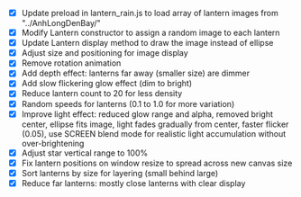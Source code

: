 - [x] Update preload in lantern_rain.js to load array of lantern images from "../AnhLongDenBay/"
- [x] Modify Lantern constructor to assign a random image to each lantern
- [x] Update Lantern display method to draw the image instead of ellipse
- [x] Adjust size and positioning for image display
- [x] Remove rotation animation
- [x] Add depth effect: lanterns far away (smaller size) are dimmer
- [x] Add slow flickering glow effect (dim to bright)
- [x] Reduce lantern count to 20 for less density
- [x] Random speeds for lanterns (0.1 to 1.0 for more variation)
- [x] Improve light effect: reduced glow range and alpha, removed bright center, ellipse fits image, light fades gradually from center, faster flicker (0.05), use SCREEN blend mode for realistic light accumulation without over-brightening
- [x] Adjust star vertical range to 100%
- [x] Fix lantern positions on window resize to spread across new canvas size
- [x] Sort lanterns by size for layering (small behind large)
- [x] Reduce far lanterns: mostly close lanterns with clear display
